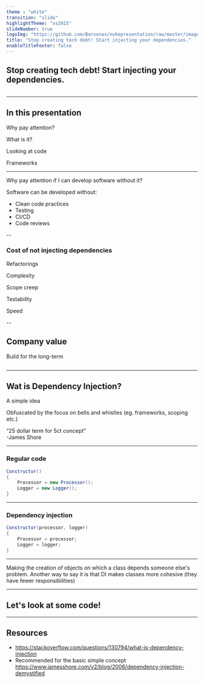 ```yaml
---
theme : "white"
transition: "slide"
highlightTheme: "vs2015"
slideNumber: true
logoImg: "https://github.com/Barsonax/nukepresentation/raw/master/images/nukeIcon.png"
title: "Stop creating tech debt! Start injecting your dependencies."
enableTitleFooter: false
---
```


## Stop creating tech debt! Start injecting your dependencies.

<a>
    <img style="border: unset; box-shadow: unset" data-src="https://github.com/Barsonax/nukepresentation/raw/master/images/nukeIcon.png">
</a>

---

## In this presentation

<p class="fragment">Why pay attention?</p>
<p class="fragment">What is it?</p>
<p class="fragment">Looking at code</p>
<p class="fragment">Frameworks</p>

---

Why pay attention if I can develop software without it?
<p class="fragment">Software can be developed without:</p>

<ul>
<li class="fragment">Clean code practices</li>
<li class="fragment">Testing</li>
<li class="fragment">CI/CD</li>
<li class="fragment">Code reviews</li>
</ul>

--

### Cost of not injecting dependencies

<p class="fragment">Refactorings</p>
<p class="fragment">Complexity</p>
<p class="fragment">Scope creep</p>
<p class="fragment">Testability</p>
<p class="fragment">Speed</p>

--

## Company value

Build for the long-term

<a>
    <img style="border: unset; box-shadow: unset" data-src="https://raw.githubusercontent.com/Barsonax/DependencyInjectionPresentation/main/images/Build_for_the_long_term.png">
</a>

---

## Wat is Dependency Injection?

<p class="fragment">A simple idea</p>

<p class="fragment">Obfuscated by the focus on bells and whistles (eg. frameworks, scoping etc.)</p>

<div class="fragment" cite="https://stackoverflow.com/a/140655/2675101">
<q>25 dollar term for 5ct concept</q>
<br/>
-James Shore
</div>

---

### Regular code

```csharp
Constructor()
{
    Processor = new Processor();
    Logger = new Logger();
}
```

---

### Dependency injection

```csharp
Constructor(processor, logger)
{
    Processor = processor;
    Logger = logger;
}
```

---

<span class="fragment">Making the creation of objects </span> <span class="fragment">on which a class depends</span> <span class="fragment">someone else's problem.</span> <span class="fragment">Another way to say it is </span><span class="fragment">that DI makes classes more cohesive</span> <span class="fragment">(they have fewer responsibilities)</span>

---

## Let's look at some code!

---

## Resources

- https://stackoverflow.com/questions/130794/what-is-dependency-injection
- Recommended for the basic simple concept https://www.jamesshore.com/v2/blog/2006/dependency-injection-demystified
